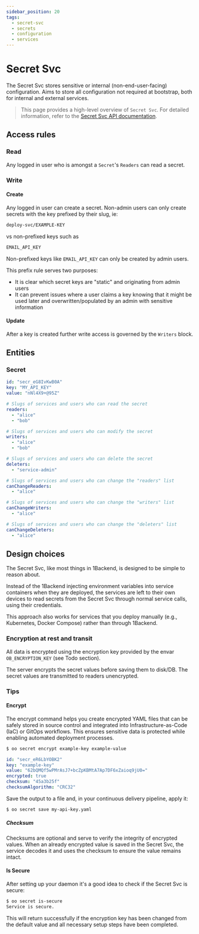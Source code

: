 ```yaml
---
sidebar_position: 20
tags:
  - secret-svc
  - secrets
  - configuration
  - services
---
```


# Secret Svc

The Secret Svc stores sensitive or internal (non-end-user-facing) configuration. Aims to store all configuration not required at bootstrap, both for internal and external services.

> This page provides a high-level overview of `Secret Svc`. For detailed information, refer to the [Secret Svc API documentation](/docs/1backend/list-secrets).

## Access rules

### Read

Any logged in user who is amongst a `Secret`'s `Readers` can read a secret.

### Write

#### Create

Any logged in user can create a secret. Non-admin users can only create secrets with the key prefixed by their slug, ie:

```sh
deploy-svc/EXAMPLE-KEY
```

vs non-prefixed keys such as

```sh
EMAIL_API_KEY
```

Non-prefixed keys like `EMAIL_API_KEY` can only be created by admin users.

This prefix rule serves two purposes:

- It is clear which secret keys are "static" and originating from admin users
- It can prevent issues where a user claims a key knowing that it might be used later and overwritten/populated by an admin with sensitive information

#### Update

After a key is created further write access is governed by the `Writers` block.

## Entities

### Secret

```yaml
id: "secr_eG8IvKwB0A"
key: "MY_API_KEY"
value: "nNl4X9+@95Z"

# Slugs of services and users who can read the secret
readers:
  - "alice"
  - "bob"

# Slugs of services and users who can modify the secret
writers:
  - "alice"
  - "bob"

# Slugs of services and users who can delete the secret
deleters:
  - "service-admin"

# Slugs of services and users who can change the "readers" list
canChangeReaders:
  - "alice"

# Slugs of services and users who can change the "writers" list
canChangeWriters:
  - "alice"

# Slugs of services and users who can change the "deleters" list
canChangeDeleters:
  - "alice"
```

## Design choices

The Secret Svc, like most things in 1Backend, is designed to be simple to reason about.

Instead of the 1Backend injecting environment variables into service containers when they are deployed, the services are left to their own devices to read secrets from the Secret Svc through normal service calls, using their credentials.

This approach also works for services that you deploy manually (e.g., Kubernetes, Docker Compose) rather than through 1Backend.

### Encryption at rest and transit

All data is encrypted using the encryption key provided by the envar `OB_ENCRYPTION_KEY` (see Todo section).

The server encrypts the secret values before saving them to disk/DB. The secret values are transmitted to readers unencrypted.

### Tips

#### Encrypt

The encrypt command helps you create encrypted YAML files that can be safely stored in source control and integrated into Infrastructure-as-Code (IaC) or GitOps workflows. This ensures sensitive data is protected while enabling automated deployment processes.

```sh
$ oo secret encrypt example-key example-value
```

```yaml
id: "secr_eR6LbYOBK2"
key: "example-key"
value: "62bQMQf5wPMrAsJ7+bcZpKBMtA7Ap7DF6xZaioq9jU0="
encrypted: true
checksum: "45a3b25f"
checksumAlgorithm: "CRC32"
```

Save the output to a file and, in your continuous delivery pipeline, apply it:

```sh
$ oo secret save my-api-key.yaml
```

##### Checksum

Checksums are optional and serve to verify the integrity of encrypted values. When an already encrypted value is saved in the Secret Svc, the service decodes it and uses the checksum to ensure the value remains intact.

#### Is Secure

After setting up your daemon it's a good idea to check if the Secret Svc is secure:

```sh
$ oo secret is-secure
Service is secure.
```

This will return successfully if the encryption key has been changed from the default value and all necessary setup steps have been completed.
